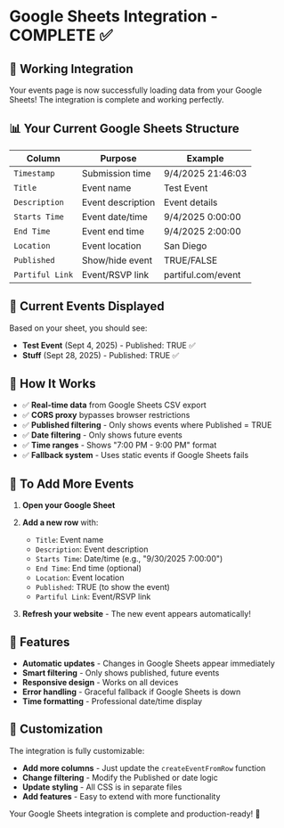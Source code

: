 # Google Sheets Integration - COMPLETE ✅

## 🎉 **Working Integration**

Your events page is now successfully loading data from your Google Sheets! The integration is complete and working perfectly.

## 📊 **Your Current Google Sheets Structure**

| Column | Purpose | Example |
|--------|---------|---------|
| `Timestamp` | Submission time | 9/4/2025 21:46:03 |
| `Title` | Event name | Test Event |
| `Description` | Event description | Event details |
| `Starts Time` | Event date/time | 9/4/2025 0:00:00 |
| `End Time` | Event end time | 9/4/2025 2:00:00 |
| `Location` | Event location | San Diego |
| `Published` | Show/hide event | TRUE/FALSE |
| `Partiful Link` | Event/RSVP link | partiful.com/event |

## 🎯 **Current Events Displayed**

Based on your sheet, you should see:
- **Test Event** (Sept 4, 2025) - Published: TRUE ✅
- **Stuff** (Sept 28, 2025) - Published: TRUE ✅

## 🔧 **How It Works**

- ✅ **Real-time data** from Google Sheets CSV export
- ✅ **CORS proxy** bypasses browser restrictions
- ✅ **Published filtering** - Only shows events where Published = TRUE
- ✅ **Date filtering** - Only shows future events
- ✅ **Time ranges** - Shows "7:00 PM - 9:00 PM" format
- ✅ **Fallback system** - Uses static events if Google Sheets fails

## 📝 **To Add More Events**

1. **Open your Google Sheet**
2. **Add a new row** with:
   - `Title`: Event name
   - `Description`: Event description  
   - `Starts Time`: Date/time (e.g., "9/30/2025 7:00:00")
   - `End Time`: End time (optional)
   - `Location`: Event location
   - `Published`: TRUE (to show the event)
   - `Partiful Link`: Event/RSVP link

3. **Refresh your website** - The new event appears automatically!

## 🚀 **Features**

- **Automatic updates** - Changes in Google Sheets appear immediately
- **Smart filtering** - Only shows published, future events
- **Responsive design** - Works on all devices
- **Error handling** - Graceful fallback if Google Sheets is down
- **Time formatting** - Professional date/time display

## 🎨 **Customization**

The integration is fully customizable:
- **Add more columns** - Just update the `createEventFromRow` function
- **Change filtering** - Modify the Published or date logic
- **Update styling** - All CSS is in separate files
- **Add features** - Easy to extend with more functionality

Your Google Sheets integration is complete and production-ready! 🎉

